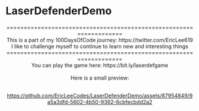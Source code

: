 # LaserDefenderDemo
<div  align = "center">
===================================================================
</br>
This is a part of my 100DaysOfCode journey: https://twitter.com/EricLee619
</br>
I like to challenge myself to continue to learn new and interesting things
===================================================================
</div>



<div  align = "center">
You can play the game here: https://bit.ly/laserdefgame
</br>
</br>
Here is a small preview:
</br>
</br>


https://github.com/EricLeeCodes/LaserDefenderDemo/assets/87954849/9a5a3dfd-5602-4b50-9362-6cbfecbdd2a2



</div>
